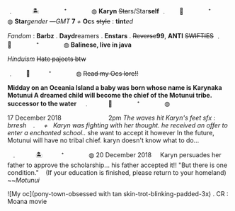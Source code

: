 ﹒　　　🏝️　　　　⁺　　　　◍
       **Karyn**
	~~Sta~~rs/Star**self**
﹒　　🌊　　　　⁺　　　　◍
**Star***gender*
—*GMT* **7** *+*
**Oc**s ~~style~~ : **tint***ed*

*Fandom* : **Barbz** . **Daydr**eamers . **Enstars** . ~~Reverse~~**99**,
**ANTI** ~~SWIFTIES~~
﹒　🏮　　　　⁺　　　　◍
**Balinese, live in java** 

*Hinduism* ~~Hate pajeets btw~~

﹒　　🍨　　　⁺　　　　◍
~~Read my Ocs lore!!~~

**Midday on an Oceania Island 
a baby was born 
whose name is Karynaka Motunui
A dreamed child will become the chief of the Motunui tribe. successor to the water**   
 ﹒　　　🌊　　　　⁺　　　　◍

 17 December 2018
                          2pm
*The waves hit Karyn's feet
sfx : brresh    .     + 
  Karyn was fighting with her thought. he received an offer to enter a enchanted school..*
  she want to accept it however 
In the future, Motunui will have no tribal chief. karyn doesn't know what to do...

  ﹒　　　🏝️　　　⁺　　　　◍
  20 December 2018     
Karyn persuades her father to approve the scholarship... 
his father accepted it!!
"But there is one condition." 
   (If your education is finished, please return to your homeland) 
   ~~*Motunui*
   
![My oc](pony-town-obsessed with tan skin-trot-blinking-padded-3x)
    .    CR : Moana movie
